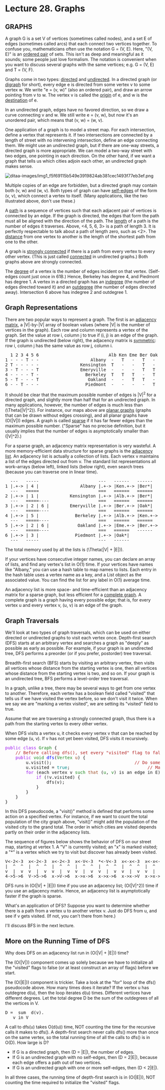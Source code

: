 
<div id="outline-container-1" class="outline-2">
<h1 id="sec-1">Lecture 28. Graphs</h1>

<div id="outline-container-1-1" class="outline-3">
<h2 id="sec-1-1">GRAPHS</h2>
<div class="outline-text-3" id="text-1-1">

<p>A graph G is a set V of vertices (sometimes called nodes), and a set E of edges
(sometimes called arcs) that each connect two vertices together.  To confuse
you, mathematicians often use the notation G = (V, E).  Here, "(V, E)" is an
<span style="text-decoration:underline;">ordered pair</span> of sets.  This isn't as deep and meaningful as it sounds;
some people just love formalism.  The notation is convenient when you want to
discuss several graphs with the same vertices; e.g. G = (V, E) and T = (V, F).
</p>
<p>
Graphs come in two types:  <span style="text-decoration:underline;">directed</span> and <span style="text-decoration:underline;">undirected</span>.  In a directed graph
(or <span style="text-decoration:underline;">digraph</span> for short), every edge e is directed from some vertex v to some
vertex w.  We write "e = (v, w)" (also an ordered pair), and draw an arrow
pointing from v to w.  The vertex v is called the <span style="text-decoration:underline;">origin</span> of e, and w is the
<span style="text-decoration:underline;">destination</span> of e.
</p>
<p>
In an undirected graph, edges have no favored direction, so we draw a curve
connecting v and w.  We still write e = (v, w), but now it's an unordered pair,
which means that (v, w) = (w, v).
</p>
<p>
One application of a graph is to model a street map.  For each intersection,
define a vertex that represents it.  If two intersections are connected by a
length of street with no intervening intersection, define an edge connecting
them.  We might use an undirected graph, but if there are one-way streets, a
directed graph is more appropriate.  We can model a two-way street with two
edges, one pointing in each direction.  On the other hand, if we want a graph
that tells us which cities adjoin each other, an undirected graph makes sense.
</p>

<p>
<img src="https://raw.githubusercontent.com/lty2226262/blog/master/MarkdownPhotos/img1_f5f69115b549e3919824ab381cec1493f77eb3ef.png"  alt="ditaa-images/img1_f5f69115b549e3919824ab381cec1493f77eb3ef.png" />
</p>
<p>
Multiple copies of an edge are forbidden,   
but a directed graph may contain both (v, w)
and (w, v).  Both types of graph can have <span style="text-decoration:underline;">self-edges</span> of the form (v, v),
which connect a vertex to itself.  (Many applications, like the two illustrated
above, don't use these.)
</p>
<p>
A <span style="text-decoration:underline;">path</span> is a sequence of vertices such that each adjacent pair of vertices is
connected by an edge.  If the graph is directed, the edges that form the path
must all be aligned with the direction of the path.  The <span style="text-decoration:underline;">length</span> of a path is
the number of edges it traverses.  Above, &lt;4, 5, 6, 3&gt; is a path of length 3.
It is perfectly respectable to talk about a path of length zero, such as &lt;2&gt;.
The <span style="text-decoration:underline;">distance</span> from one vertex to another is the length of the shortest path
from one to the other.
</p>
<p>
A graph is <span style="text-decoration:underline;">strongly connected</span> if there is a path from every vertex to every
other vertex.  (This is just called <span style="text-decoration:underline;">connected</span> in undirected graphs.)  Both
graphs above are strongly connected.
</p>
<p>
The <span style="text-decoration:underline;">degree</span> of a vertex is the number of edges incident on that vertex.
(Self-edges count just once in 61B.)  Hence, Berkeley has degree 4, and
Piedmont has degree 1.  A vertex in a directed graph has an <span style="text-decoration:underline;">indegree</span> (the
number of edges directed toward it) and an <span style="text-decoration:underline;">outdegree</span> (the number of edges
directed away).  Intersection 6 above has indegree 2 and outdegree 1.
</p>
</div>

</div>

<div id="outline-container-1-2" class="outline-3">
<h2 id="sec-1-2">Graph Representations</h2>
<div class="outline-text-3" id="text-1-2">

<p>There are two popular ways to represent a graph.  The first is an <span style="text-decoration:underline;">adjacency matrix</span>, a |V|-by-|V| array of boolean values (where |V| is the number of
vertices in the graph).  Each row and column represents a vertex of the graph.
Set the value at row i, column j to true if (i, j) is an edge of the graph.  If
the graph is undirected (below right), the adjacency matrix is <span style="text-decoration:underline;">symmetric</span>:
row i, column j has the same value as row j, column i.
</p>



<pre class="src src-text">  1 2 3 4 5 6                           Alb Ken Eme Ber Oak Pie
1 - - - T - -                    Albany  -   T   -   T   -   -
2 T - - - - -                Kensington  T   -   -   T   -   -
3 - T - - - T                Emeryville  -   -   -   T   T   -
4 - - - - T -                  Berkeley  T   T   T   -   T   -
5 - T - - - T                   Oakland  -   -   T   T   -   T
6 - - T - - -                  Piedmont  -   -   -   -   T   -
</pre>


<p>
It should be clear that the maximum possible number of edges is |V|<sup>2</sup> for a
directed graph, and slightly more than half that for an undirected graph.  In
many applications, however, the number of edges is much less than (\Theta(|V|^2)).
For instance, our maps above are <span style="text-decoration:underline;">planar graphs</span> (graphs that can be drawn
without edges crossing), and all planar graphs have (O(|V|)) edges.  A graph is
called <span style="text-decoration:underline;">sparse</span> if it has far fewer edges than the maximum possible number.
("Sparse" has no precise definition, but it usually implies that the number of
edges is asymptotically smaller than (|V|^2).)
</p>
<p>
For a sparse graph, an adjacency matrix representation is very wasteful.
A more memory-efficient data structure for sparse graphs is the <span style="text-decoration:underline;">adjacency list</span>. 
 An adjacency list is actually a collection of lists.  Each vertex v
maintains a list of the edges directed out from v.  The standard list
representations all work&ndash;arrays (below left), linked lists (below right), even
search trees (because you can traverse one in linear time).
</p>



<pre class="src src-text">  ---   -----                       ---   ------   ------
1 |.+-&gt; | 4 |                Albany |.+-&gt; |Ken.+-&gt; |Ber*|
  ---   =====                       ===   ======   ======
2 |.+-&gt; | 1 |            Kensington |.+-&gt; |Alb.+-&gt; |Ber*|
  ---   =====----                   ===   ======   ======
3 |.+-&gt; | 2 | 6 |        Emeryville |.+-&gt; |Ber.+-&gt; |Oak*|
  ---   =====----                   ===   ======   ======   ------   ------
4 |.+-&gt; | 5 |              Berkeley |.+-&gt; |Alb.+-&gt; |Ken.+-&gt; |Eme.+-&gt; |Oak*|
  ---   =====----                   ===   ======   ======   ======   ------
5 |.+-&gt; | 2 | 6 |           Oakland |.+-&gt; |Eme.+-&gt; |Ber.+-&gt; |Pie*|
  ---   =====----                   ===   ======   ------   ------
6 |.+-&gt; | 3 |              Piedmont |.+-&gt; |Oak*|
  ---   -----                       ---   ------
</pre>


<p>
The total memory used by all the lists is (\Theta(|V| + |E|)).
</p>
<p>
If your vertices have consecutive integer names, you can declare an array of
lists, and find any vertex's list in O(1) time.  If your vertices have names
like "Albany," you can use a hash table to map names to lists.  Each entry in
the hash table uses a vertex name as a key, and a List object as the associated
value.  You can find the list for any label in O(1) average time.
</p>
<p>
An adjacency list is more space- and time-efficient than an adjacency matrix
for a sparse graph, but less efficient for a <span style="text-decoration:underline;">complete graph</span>.  A complete
graph is a graph having every possible edge; that is, for every vertex u and
every vertex v, (u, v) is an edge of the graph.
</p>
</div>

</div>

<div id="outline-container-1-3" class="outline-3">
<h2 id="sec-1-3">Graph Traversals</h2>
<div class="outline-text-3" id="text-1-3">

<p>We'll look at two types of graph traversals, which can be used on either
directed or undirected graphs to visit each vertex once.  Depth-first search
(DFS) starts at an arbitrary vertex and searches a graph as "deeply" as
possible as early as possible.  For example, if your graph is an undirected
tree, DFS performs a preorder (or if you prefer, postorder) tree traversal.
</p>
<p>
Breadth-first search (BFS) starts by visiting an arbitrary vertex, then visits
all vertices whose distance from the starting vertex is one, then all vertices
whose distance from the starting vertex is two, and so on.  If your graph is an
undirected tree, BFS performs a level-order tree traversal.
</p>
<p>
In a graph, unlike a tree, there may be several ways to get from one vertex to
another.  Therefore, each vertex has a boolean field called "visited" that
tells us if we have visited the vertex before, so we don't visit it twice.
When we say we are "marking a vertex visited", we are setting its "visited"
field to true.
</p>
<p>
Assume that we are traversing a strongly connected graph, thus there is a path
from the starting vertex to every other vertex.
</p>
<p>
When DFS visits a vertex u, it checks every vertex v that can be reached by
some edge (u, v).  If v has not yet been visited, DFS visits it recursively.
</p>



<pre class="src src-java"><span style="color: #a020f0;">public</span> <span style="color: #a020f0;">class</span> <span style="color: #228b22;">Graph</span> {
    <span style="color: #b22222;">// </span><span style="color: #b22222;">Before calling dfs(), set every "visited" flag to false; takes O(|V|) time</span>
    <span style="color: #a020f0;">public</span> <span style="color: #228b22;">void</span> <span style="color: #0000ff;">dfs</span>(<span style="color: #228b22;">Vertex</span> <span style="color: #a0522d;">u</span>) {
        u.visit();                                <span style="color: #b22222;">// </span><span style="color: #b22222;">Do some unspecified thing to u</span>
        u.visited = <span style="color: #008b8b;">true</span>;                              <span style="color: #b22222;">// </span><span style="color: #b22222;">Mark the vertex u visited</span>
        <span style="color: #a020f0;">for</span> (each vertex v <span style="color: #228b22;">such</span> <span style="color: #a0522d;">that</span> (<span style="color: #228b22;">u</span>, <span style="color: #228b22;">v</span>) is an edge in E) {
            <span style="color: #a020f0;">if</span> (!v.visited) {
                dfs(v);
            }
        }
    }
}
</pre>


<p>
In this DFS pseudocode, a "visit()" method is defined that performs some action
on a specified vertex.  For instance, if we want to count the total population
of the city graph above, "visit()" might add the population of the visited city
to the grand total.  The order in which cities are visited depends partly on
their order in the adjacency lists.
</p>
<p>
The sequence of figures below shows the behavior of DFS on our street map,
starting at vertex 1.  A "V" is currently visited; an "x" is marked visited;
a "*" is a vertex which we try to visit but discover has already been visited.
</p>



<pre class="src src-text">V&lt;-2&lt;-3  x&lt;-2&lt;-3  x&lt;-2&lt;-3  x&lt;-V&lt;-3  *&lt;-V&lt;-3  x&lt;-x&lt;-3  x&lt;-x&lt;-V  x&lt;-*&lt;-V  x&lt;-x&lt;-V
|  ^  ^  |  ^  ^  |  ^  ^  |  ^  ^  |  ^  ^  |  ^  ^  |  ^  ^  |  ^  ^  |  ^  ^
v  |  v  v  |  v  v  |  v  v  |  v  v  |  v  v  |  v  v  |  v  v  |  v  v  |  v
4-&gt;5-&gt;6  V-&gt;5-&gt;6  x-&gt;V-&gt;6  x-&gt;x-&gt;6  x-&gt;x-&gt;6  x-&gt;x-&gt;V  x-&gt;x-&gt;x  x-&gt;x-&gt;x  x-&gt;x-&gt;*
</pre>


<p>
DFS runs in (O(|V| + |E|)) time if you use an adjacency list; (O(|V|^2)) time if
you use an adjacency matrix.  Hence, an adjacency list is asymptotically faster
if the graph is sparse.
</p>
<p>
What's an application of DFS?  Suppose you want to determine whether there is
a path from a vertex u to another vertex v.  Just do DFS from u, and see if v
gets visited.  (If not, you can't there from here.)
</p>
<p>
I'll discuss BFS in the next lecture.
</p>
</div>

</div>

<div id="outline-container-1-4" class="outline-3">
<h2 id="sec-1-4">More on the Running Time of DFS</h2>
<div class="outline-text-3" id="text-1-4">


<p>
Why does DFS on an adjacency list run in (O(|V| + |E|)) time?
</p>
<p>
The (O(|V|)) component comes up solely because we have to initialize all the
"visited" flags to false (or at least construct an array of flags) before we
start.
</p>
<p>
The (O(|E|)) component is trickier.  Take a look at the "for" loop of the dfs()
pseudocode above.  How many times does it iterate?  If the vertex u has
outdegree d(u), then the loop iterates d(u) times.  Different vertices have
different degrees.  Let the total degree D be the sum of the outdegrees of all
the vertices in V.
</p>



<pre class="src src-text">D =  sum  d(v).
   v in V
</pre>


<p>
A call to dfs(u) takes O(d(u)) time, NOT counting the time for the recursive
calls it makes to dfs().  A depth-first search never calls dfs() more than once
on the same vertex, so the total running time of all the calls to dfs() is in
O(D).  How large is D?
</p>
<ul>
<li>If G is a directed graph, then (D = |E|), the number of edges.
</li>
<li>If G is an undirected graph with no self-edges, then (D = 2|E|), because each
  edge offers a path out of two vertices.
</li>
<li>If G is an undirected graph with one or more self-edges, then (D &lt; 2|E|).
</li>
</ul>


<p>
In all three cases, the running time of depth-first search is in (O(|E|)), NOT
counting the time required to initialize the "visited" flags.
</p></div>